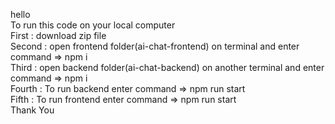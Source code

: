 hello<br>
To run this code on your local computer<br>
First : download zip file<br>
Second : open frontend folder(ai-chat-frontend) on terminal and enter command =>   npm i<br>
Third :  open backend folder(ai-chat-backend) on another terminal and enter command =>   npm i<br>
Fourth : To run backend enter command =>  npm run start<br>
Fifth : To run frontend enter command => npm run start<br>
Thank You<br>
